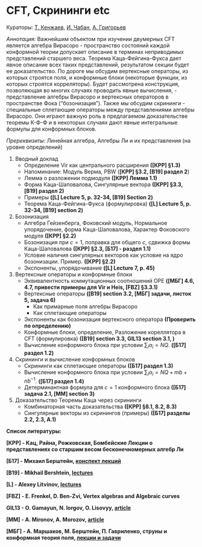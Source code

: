 # CFT, Скрининги etc 

Кураторы: [Т. Кенжаев](kenzhaev_t_d@mail.ru), [И. Чабан](miraishihara@gmail.com), [А. Григорьев](andrey4287252@gmail.com)

*Аннотация:* Важнейшим объектом при изучении двумерных CFT является алгебра Вирасоро - пространство состояний каждой конформной теории допускает описание в терминах неприводимых представлений старшего веса. Теорема Каца-Фейгина-Фукса дает явное описание всех таких представлений,  результатом секции будет ее доказательство. По дороге мы обсудим вертексные операторы, из которых строятся поля, и  конформные блоки (некоторые функции, из которых строятся корреляторы). Будет рассмотрена конструкция, позволяющая во многих случаях проводить явные вычисления, - представление алгебры Вирасоро и вертексных операторов в пространстве Фока (“бозонизация”). Также мы обсудим скрининги - специальные сплетающие операторы между представлениями алгебры Вирасоро. Они играют важную роль в предлагаемом доказательстве теоремы К-Ф-Ф и в некоторых случаях дают явные интегральные формулы для конформных блоков.

*Пререквизиты:* Линейная алгебра, Алгебры Ли и их представления (на уровне определений)

1. Вводный доклад
   - Определение Vir как центрального расширения **([КРР] §1.3)**
   - Напоминание: Модуль Верма, PBW (**[КРР] §3.2, [B19] раздел 2**)
   - Лемма о разложении подмодуля **([КРР] Лемма 1.1)**
   - Форма Каца-Шаповалова, Сингулярные вектора **([КРР] §3.3, [B19] раздел 2)**
   - Примеры **([L] Lecture 5, p. 32-34, [B19] Section 2)**
   - Теорема Каца-Фейгина-Фукса (формулировка) **([L] Lecture 5, p. 32-34, [B19] section 2)**
1. Бозонизация
   - Алгебра Гейзенберга, Фоковский модуль, Нормальное упорядочение, форма Каца-Шаповалова, Характер Фоковского модуля **([КРР] §2.2)**
   - Бозонизация при $c = 1$, поправка для общего $c$, сдвижка формы Каца-Шаповалова **([КРР] §2.3, [Б17] - раздел 1.1)**
   - Условие наличия сингулярных векторов как условие на ядро бозонизации. Пример. **([КРР] §2.2)**
   - Экспоненты, упорядочивание **([L] Lecture 7, p. 45)**
1. Вертексные операторы и конформные блоки
   - Эквивалентность коммутационных соотношений OPE **([МБГ]  4.6, 4.7, привести примеры для Vir и Heis, [FBZ] §3.3.1)**
   - Вертексные операторы **([B19] section 3.2, [МБГ] задачи, листок 5, задача 6)**
      - Как примарные поля алгебры Вирасоро 
      - Как сплетающие операторы
   - Экспоненты как бозонизация вертексного оператора **(Проверить по определению)**
   - Конформные блоки, определение, Разложение кореллятора в CFT (формулировка) **([B19] section 3.3, GIL13 section 3.1, )**
   - Вычисление конформного блока при условии $\sum_{i}\alpha_i = NQ$. **([Б17]  раздел 1.2)**
1. Скрининги и вычисление конформных блоков
   - Скрининги как сплетающие операторы **([Б17]  раздел 1.3)**
   - Вычисление конформного блока при условии $\sum_{i}\alpha_i = NQ + mb + nb^{-1}$. **([Б17]  раздел 1.4)**
   - Детерминантная формула для $c = 1$ конформного блока **([Б17]  задача 2.1, [MM]  section 3)**
1. Доказательство Теоремы Каца через скрининги
   - Комбинаторная часть доказательства **([КРР] §8.1, 8.2, 8.3)**
   - Сингулярные векторы из скринингов (примеры)  **([Б17]  разделы 2.2, 2.3, А.1)**	

**Список литературы:**

**[КРР] - Кац, Райна, Рожковская, Бомбейские Лекции о представлениях со старшим весом бесконечномерных алгебр Ли**

**[Б17]  - Михаил Берштейн, [конспект лекций](http://qft.itp.ac.ru/mbersht/CFT/2017/Lectures2017.pdf)**

**[B19] - Mikhail Bershtein, [lectures](http://qft.itp.ac.ru/mbersht/CFT/2019/Lectures2019.pdf)**

**[L] - Alexey Litvinov, [lectures](http://strings.itp.ac.ru/Lecture-Notes/CFT2022.pdf)**

**[FBZ] - E. Frenkel, D. Ben-Zvi, Vertex algebras and Algebraic curves**

**GIL13 - O. Gamayun, N. Iorgov, O. Lisovyy, [article](https://arxiv.org/abs/1302.1832)**

**[MM]  - A. Mironov, A. Morozov, [article](https://arxiv.org/abs/1707.02443)**

**[МБГ]  - А. Маршаков, М. Берштейн, П. Гавриленко, струны и конформная теория поля, [лекции и задачи](https://math.hse.ru/cft2016)**